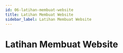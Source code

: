 ```yaml
---
id: 06-latihan-membuat-website
title: Latihan Membuat Website
sidebar_label: Latihan Membuat Website
---
```


# Latihan Membuat Website
